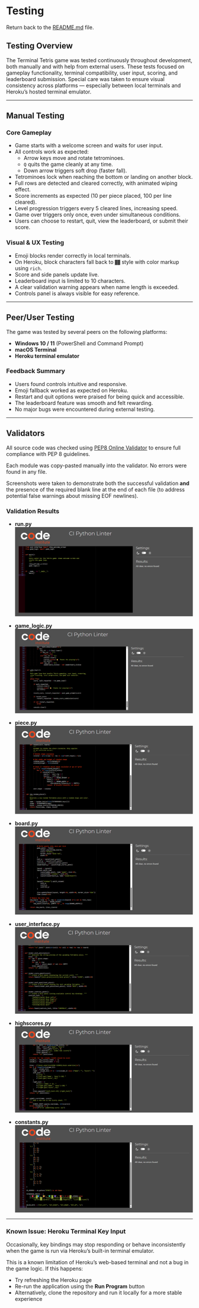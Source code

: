 # Testing

Return back to the [README.md](README.md) file.

## Testing Overview

The Terminal Tetris game was tested continuously throughout development, both manually and with help from external users. These tests focused on gameplay functionality, terminal compatibility, user input, scoring, and leaderboard submission. Special care was taken to ensure visual consistency across platforms — especially between local terminals and Heroku’s hosted terminal emulator.

---

## Manual Testing

### Core Gameplay

- Game starts with a welcome screen and waits for user input.
- All controls work as expected:
  - Arrow keys move and rotate tetrominoes.
  - `Q` quits the game cleanly at any time.
  - Down arrow triggers soft drop (faster fall).
- Tetrominoes lock when reaching the bottom or landing on another block.
- Full rows are detected and cleared correctly, with animated wiping effect.
- Score increments as expected (10 per piece placed, 100 per line cleared).
- Level progression triggers every 5 cleared lines, increasing speed.
- Game over triggers only once, even under simultaneous conditions.
- Users can choose to restart, quit, view the leaderboard, or submit their score.

### Visual & UX Testing

- Emoji blocks render correctly in local terminals.
- On Heroku, block characters fall back to `▓▓` style with color markup using `rich`.
- Score and side panels update live.
- Leaderboard input is limited to 10 characters.
- A clear validation warning appears when name length is exceeded.
- Controls panel is always visible for easy reference.

---

## Peer/User Testing

The game was tested by several peers on the following platforms:

- **Windows 10 / 11** (PowerShell and Command Prompt)
- **macOS Terminal**
- **Heroku terminal emulator**

### Feedback Summary

- Users found controls intuitive and responsive.
- Emoji fallback worked as expected on Heroku.
- Restart and quit options were praised for being quick and accessible.
- The leaderboard feature was smooth and felt rewarding.
- No major bugs were encountered during external testing.

---

## Validators

All source code was checked using [PEP8 Online Validator](https://pep8ci.herokuapp.com/) to ensure full compliance with PEP 8 guidelines.

Each module was copy-pasted manually into the validator. No errors were found in any file.

Screenshots were taken to demonstrate both the successful validation **and** the presence of the required blank line at the end of each file (to address potential false warnings about missing EOF newlines).

### Validation Results

- **run.py**  
  ![Validator Screenshot](documentation/validator/run_validator.png)

- **game_logic.py**  
  ![Validator Screenshot](documentation/validator/game_logic_validator.png)

- **piece.py**  
  ![Validator Screenshot](documentation/validator/piece_validator.png)

- **board.py**  
  ![Validator Screenshot](documentation/validator/board_validator.png)

- **user_interface.py**  
  ![Validator Screenshot](documentation/validator/user_interface_validator.png)

- **highscores.py**  
  ![Validator Screenshot](documentation/validator/highscores_validator.png)

- **constants.py**  
  ![Validator Screenshot](documentation/validator/constants_validator.png)


---

### Known Issue: Heroku Terminal Key Input

Occasionally, key bindings may stop responding or behave inconsistently when the game is run via Heroku’s built-in terminal emulator.

This is a known limitation of Heroku’s web-based terminal and not a bug in the game logic. If this happens:

- Try refreshing the Heroku page
- Re-run the application using the **Run Program** button
- Alternatively, clone the repository and run it locally for a more stable experience

